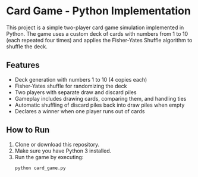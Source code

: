 # Card Game - Python Implementation

This project is a simple two-player card game simulation implemented in Python. The game uses a custom deck of cards with numbers from 1 to 10 (each repeated four times) and applies the Fisher-Yates Shuffle algorithm to shuffle the deck.

## Features
- Deck generation with numbers 1 to 10 (4 copies each)
- Fisher-Yates shuffle for randomizing the deck
- Two players with separate draw and discard piles
- Gameplay includes drawing cards, comparing them, and handling ties
- Automatic shuffling of discard piles back into draw piles when empty
- Declares a winner when one player runs out of cards

## How to Run
1. Clone or download this repository.
2. Make sure you have Python 3 installed.
3. Run the game by executing:
   ```bash
   python card_game.py



